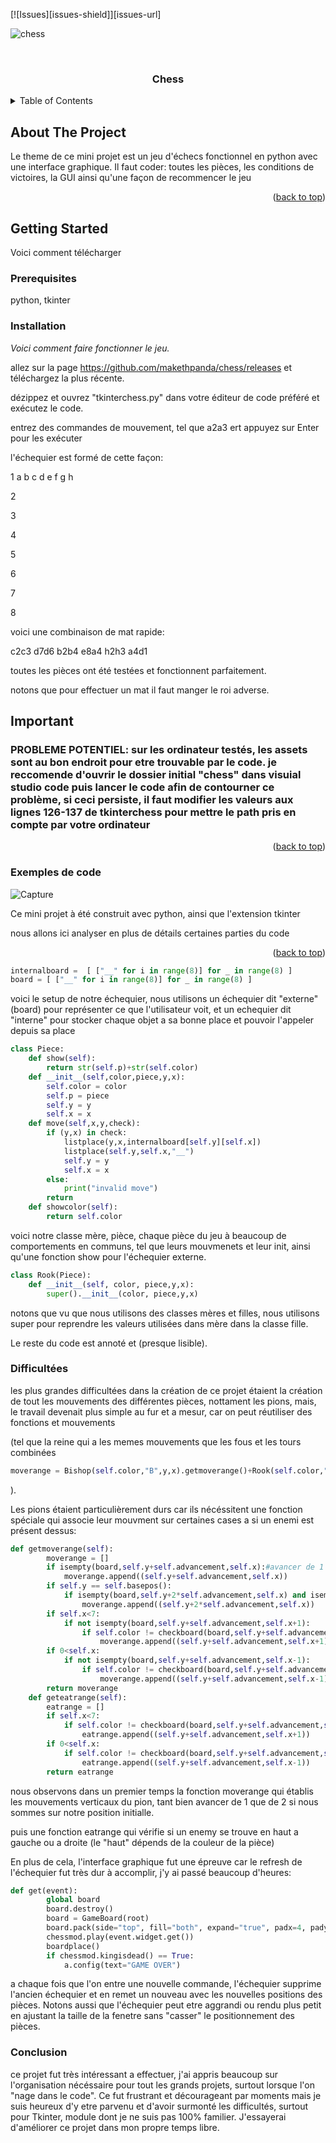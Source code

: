 <div id="top"></div>


[![Issues][issues-shield]][issues-url]

![chess](https://user-images.githubusercontent.com/42862794/140821836-53284dfb-76f1-44d5-a657-b1d5e632e67b.PNG)


<br />
<div align="center">
  <a href="https://github.com/makethpanda/chess">
    
  </a>

  <h3 align="center">Chess</h3>

  <p align="center">
  </p>
</div>



<!-- TABLE OF CONTENTS -->
<details>
  <summary>Table of Contents</summary>
  <ol>
    <li>
      <a href="#about-the-project">Explication du projet</a>
      <ul>
        <li><a href="#Exemples-de-code">explications de code</a></li>
      </ul>
    </li>
    <li>
      <a href="#getting-started">Comment jouer</a>
      <ul>
        <li><a href="#prerequisites">Prerequis</a></li>
        <li><a href="#installation">Installation</a></li>
      </ul>
    </li>
    <li><a href="#roadmap">Roadmap</a></li>
  </ol>
</details>



<!-- ABOUT THE PROJECT -->
## About The Project

Le theme de ce mini projet est un jeu d'échecs fonctionnel en python avec une interface graphique. 
Il faut coder:
toutes les pièces, 
les conditions de victoires, 
la GUI 
ainsi qu'une façon de recommencer le jeu


<p align="right">(<a href="#top">back to top</a>)</p>





<!-- GETTING STARTED -->
## Getting Started

Voici comment télécharger
### Prerequisites

python, tkinter

### Installation

_Voici comment faire fonctionner le jeu._

allez sur la page https://github.com/makethpanda/chess/releases et téléchargez la plus récente.

dézippez et ouvrez "tkinterchess.py" dans votre éditeur de code préféré et exécutez le code.

entrez des commandes de mouvement, tel que a2a3 ert appuyez sur Enter pour les exécuter

l'échequier est formé de cette façon:

 1    a     b     c     d     e     f     g     h
 
 2
 
 3
 
 4
 
 5
 
 6
 
 7
 
 8
 
 
 
 voici une combinaison de mat rapide: 
 
 c2c3 d7d6 b2b4 e8a4 h2h3 a4d1
 
 toutes les pièces ont été testées et fonctionnent parfaitement.
 
 notons que pour effectuer un mat il faut manger le roi adverse.
 
 ## Important 
 ### PROBLEME POTENTIEL: sur les ordinateur testés, les assets sont au bon endroit pour etre trouvable par le code. je reccomende d'ouvrir le dossier initial "chess" dans visuial studio code puis lancer le code afin de contourner ce problème, si ceci persiste, il faut modifier les valeurs aux lignes 126-137 de tkinterchess pour mettre le path pris en compte par votre ordinateur 
 
 
<p align="right">(<a href="#top">back to top</a>)</p>

### Exemples de code

![Capture](https://user-images.githubusercontent.com/42862794/140824384-08af865e-4207-41b0-be10-0aa451ee754f.PNG)



Ce mini projet à été construit avec python, ainsi que l'extension tkinter

nous allons ici analyser en plus de détails certaines parties du code 

<p align="right">(<a href="#top">back to top</a>)</p>


```python
internalboard =  [ ["__" for i in range(8)] for _ in range(8) ]
board = [ ["__" for i in range(8)] for _ in range(8) ]
```
voici le setup de notre échequier, nous utilisons un échequier dit "externe" (board) pour représenter ce que l'utilisateur voit, et un echequier dit "interne" pour stocker chaque objet a sa bonne place et pouvoir l'appeler depuis sa place

```python
class Piece:
    def show(self):
        return str(self.p)+str(self.color)
    def __init__(self,color,piece,y,x):
        self.color = color
        self.p = piece
        self.y = y
        self.x = x
    def move(self,x,y,check):
        if (y,x) in check:
            listplace(y,x,internalboard[self.y][self.x])
            listplace(self.y,self.x,"__")
            self.y = y
            self.x = x
        else:
            print("invalid move")
        return 
    def showcolor(self):
        return self.color
```

voici notre classe mère, pièce, chaque pièce du jeu à beaucoup de comportements en communs, tel que leurs mouvmenets et leur init, ainsi qu'une fonction show pour l'échequier externe.
```python
class Rook(Piece):
    def __init__(self, color, piece,y,x):
        super().__init__(color, piece,y,x) 
```
notons que vu que nous utilisons des classes mères et filles, nous utilisons super pour reprendre les valeurs utilisées dans mère dans la classe fille.


Le reste du code est annoté et (presque lisible).


### Difficultées

les plus grandes difficultées dans la création de ce projet étaient la création de tout les mouvements des différentes pièces, nottament les pions, mais, le travail devenait plus simple au fur et a mesur, car on peut réutiliser des fonctions et mouvements 


(tel que la reine qui a les memes mouvements que les fous et les tours combinées

```python
moverange = Bishop(self.color,"B",y,x).getmoverange()+Rook(self.color,"R",y,x).getmoverange()
```


).

Les pions étaient particulièrement durs car ils nécéssitent une fonction spéciale qui associe leur mouvment sur certaines cases a si un enemi est présent dessus:

```python
def getmoverange(self):
        moverange = []
        if isempty(board,self.y+self.advancement,self.x):#avancer de 1
            moverange.append((self.y+self.advancement,self.x))
        if self.y == self.basepos():
            if isempty(board,self.y+2*self.advancement,self.x) and isempty(board,self.y+self.advancement,self.x):
                moverange.append((self.y+2*self.advancement,self.x))
        if self.x<7:
            if not isempty(board,self.y+self.advancement,self.x+1):
                if self.color != checkboard(board,self.y+self.advancement,self.x+1):
                    moverange.append((self.y+self.advancement,self.x+1))
        if 0<self.x:
            if not isempty(board,self.y+self.advancement,self.x-1):
                if self.color != checkboard(board,self.y+self.advancement,self.x-1):
                    moverange.append((self.y+self.advancement,self.x-1))
        return moverange
    def geteatrange(self):
        eatrange = []
        if self.x<7:
            if self.color != checkboard(board,self.y+self.advancement,self.x+1):
                eatrange.append((self.y+self.advancement,self.x+1))
        if 0<self.x:
            if self.color != checkboard(board,self.y+self.advancement,self.x-1):
                eatrange.append((self.y+self.advancement,self.x-1))
        return eatrange
```

nous observons dans un premier temps la fonction moverange qui établis les mouvements verticaux du pion, tant bien avancer de 1 que de 2 si nous sommes sur notre position initialle.

puis une fonction eatrange qui vérifie si un enemy se trouve en haut a gauche ou a droite (le "haut" dépends de la couleur de la pièce)


En plus de cela, l'interface graphique fut une épreuve car le refresh de l'échequier fut très dur à accomplir, j'y ai passé beaucoup d'heures:

```python
def get(event):
        global board
        board.destroy()
        board = GameBoard(root)
        board.pack(side="top", fill="both", expand="true", padx=4, pady=4)
        chessmod.play(event.widget.get())
        boardplace()
        if chessmod.kingisdead() == True:
            a.config(text="GAME OVER")
```
a chaque fois que l'on entre une nouvelle commande, l'échequier supprime l'ancien échequier et en remet un nouveau avec les nouvelles positions des pièces. Notons aussi que l'échequier peut etre aggrandi ou rendu plus petit en ajustant la taille de la fenetre sans "casser" le positionnement des pièces.


### Conclusion

ce projet fut très intéressant a effectuer, j'ai appris beaucoup sur l'organisation nécéssaire pour tout les grands projets, surtout lorsque l'on "nage dans le code". Ce fut frustrant et décourageant par moments mais je suis heureux d'y etre parvenu et d'avoir surmonté les difficultés, surtout pour Tkinter, module dont je ne suis pas 100% familier. J'essayerai d'améliorer ce projet dans mon propre temps libre.
